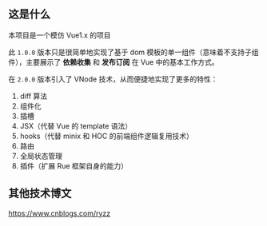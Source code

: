 ## 这是什么

本项目是一个模仿 Vue1.x 的项目

此 `1.0.0` 版本只是很简单地实现了基于 dom 模板的单一组件（意味着不支持子组件），主要展示了 **依赖收集** 和 **发布订阅** 在 Vue 中的基本工作方式。

在 `2.0.0` 版本引入了 VNode 技术，从而便捷地实现了更多的特性：

1. diff 算法
2. 组件化
3. 插槽
4. JSX（代替 Vue 的 template 语法）
5. hooks（代替 minix 和 HOC 的前端组件逻辑复用技术）
6. 路由
7. 全局状态管理
8. 插件（扩展 Rue 框架自身的能力）

## 其他技术博文

https://www.cnblogs.com/ryzz
